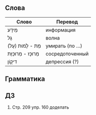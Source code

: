 ## Слова

Слово|Перевод
|---|---|
מֵידָע|информация
גָל|волна
מֵת - לָמוּת (עָל)|умирать (по …)
מְרוּכָּז - מְרוּכֵּזֵת|сосредоточенный
דיקָוֹן|депрессия (?)

## Грамматика

## ДЗ

1. Стр. 209 упр. 160 доделать